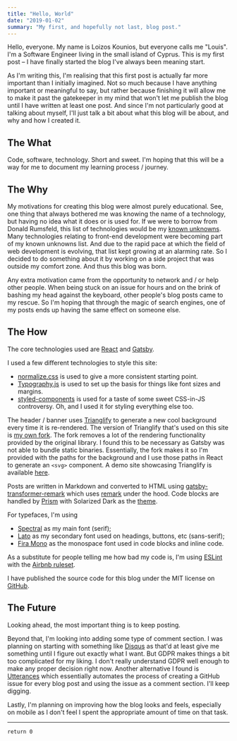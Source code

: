 ```yaml
---
title: "Hello, World"
date: "2019-01-02"
summary: "My first, and hopefully not last, blog post."
---
```


Hello, everyone.
My name is Loizos Kounios, but everyone calls me "Louis".
I'm a Software Engineer living in the small island of Cyprus.
This is my first post – I have finally started the blog I've always been meaning start.

As I'm writing this, I'm realising that this first post is actually far more important than I initially imagined.
Not so much because I have anything important or meaningful to say, but rather because finishing it will allow me to make it past the gatekeeper in my mind that won't let me publish the blog until I have written at least one post.
And since I'm not particularly good at talking about myself, I'll just talk a bit about what this blog will be about, and why and how I created it.

## The What

Code, software, technology.
Short and sweet.
I'm hoping that this will be a way for me to document my learning process / journey.

## The Why

My motivations for creating this blog were almost purely educational.
See, one thing that always bothered me was knowing the name of a technology, but having no idea what it does or is used for.
If we were to borrow from Donald Rumsfeld, this list of technologies would be my [known unknowns](https://en.wikipedia.org/wiki/There_are_known_knowns).
Many technologies relating to front-end development were becoming part of my known unknowns list.
And due to the rapid pace at which the field of web development is evolving, that list kept growing at an alarming rate.
So I decided to do something about it by working on a side project that was outside my comfort zone.
And thus this blog was born.

Any extra motivation came from the opportunity to network and / or help other people.
When being stuck on an issue for hours and on the brink of bashing my head against the keyboard, other people's blog posts came to my rescue.
So I'm hoping that through the magic of search engines, one of my posts ends up having the same effect on someone else.

## The How

The core technologies used are [React](https://reactjs.org) and [Gatsby](https://gatsbyjs.org).

I used a few different technologies to style this site:

* [normalize.css](https://necolas.github.io/normalize.css/) is used to give a more consistent starting point.
* [Typography.js](https://kyleamathews.github.io/typography.js/) is used to set up the basis for things like font sizes and margins.
* [styled-components](https://www.styled-components.com) is used for a taste of some sweet CSS-in-JS controversy. Oh, and I used it for styling everything else too.

The header / banner uses [Trianglify](https://github.com/qrohlf/trianglify) to generate a new cool background every time it is re-rendered.
The version of Trianglify that's used on this site is [my own fork](https://github.com/loizoskounios/trianglify).
The fork removes a lot of the rendering functionality provided by the original library.
I found this to be necessary as Gatsby was not able to bundle static binaries.
Essentially, the fork makes it so I'm provided with the paths for the background and I use those paths in React to generate an `<svg>` component.
A demo site showcasing Trianglify is available [here](https://trianglify.io).

Posts are written in Markdown and converted to HTML using [gatsby-transformer-remark](https://www.gatsbyjs.org/packages/gatsby-transformer-remark/) which uses [remark](https://remark.js.org) under the hood. Code blocks are handled by [Prism](https://prismjs.com) with Solarized Dark as the [theme](https://github.com/michaeljdeeb/prism-solarized-dark).

For typefaces, I'm using
* [Spectral](https://fonts.google.com/specimen/Spectral) as my main font (serif);
* [Lato](https://fonts.google.com/specimen/Lato) as my secondary font used on headings, buttons, etc (sans-serif);
* [Fira Mono](https://fonts.google.com/specimen/Fira+Mono) as the monospace font used in code blocks and inline code.

As a substitute for people telling me how bad my code is, I'm using [ESLint](https://eslint.org) with the [Airbnb ruleset](https://www.npmjs.com/package/eslint-config-airbnb).

I have published the source code for this blog under the MIT license on [GitHub](https://github.com/loizoskounios/blog).

## The Future

Looking ahead, the most important thing is to keep posting.

Beyond that, I'm looking into adding some type of comment section.
I was planning on starting with something like [Disqus](https://disqus.com) as that'd at least give me something until I figure out exactly what I want.
But GDPR makes things a bit too complicated for my liking.
I don't really understand GDPR well enough to make any proper decision right now.
Another alternative I found is [Utterances](https://utteranc.es) which essentially automates the process of creating a GitHub issue for every blog post and using the issue as a comment section.
I'll keep digging.

Lastly, I'm planning on improving how the blog looks and feels, especially on mobile as I don't feel I spent the appropriate amount of time on that task.

___

`return 0`
